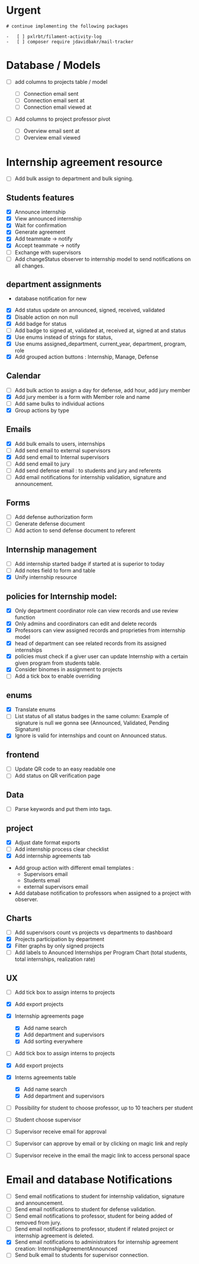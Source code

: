 # Urgent

    # continue implementing the following packages

    -   [ ] pxlrbt/filament-activity-log
    -   [ ] composer require jdavidbakr/mail-tracker

# Database / Models

-   [ ] add columns to projects table / model
    -   [ ] Connection email sent
    -   [ ] Connection email sent at
    -   [ ] Connection email viewed at
-   [ ] Add columns to project professor pivot

    -   [ ] Overview email sent at
    -   [ ] Overview email viewed

# Internship agreement resource

-   [ ] Add bulk assign to department and bulk signing.

## Students features

-   [x] Announce internship
-   [x] View announced internship
-   [x] Wait for confirmation
-   [x] Generate agreement
-   [x] Add teammate -> notify
-   [x] Accept teammate -> notify
-   [ ] Exchange with supervisors
-   [ ] Add changeStatus observer to internship model to send notifications on all changes.

## department assignments

-   database notification for new
-   [x] Add status update on announced, signed, received, validated
-   [x] Disable action on non null
-   [x] Add badge for status
-   [ ] Add badge to signed at, validated at, received at, signed at and status
-   [x] Use enums instead of strings for status,
-   [x] Use enums assigned_department, current_year, department, program, role
-   [x] Add grouped action buttons : Internship, Manage, Defense

## Calendar

-   [ ] Add bulk action to assign a day for defense, add hour, add jury member
-   [x] Add jury member is a form with Member role and name
-   [ ] Add same bulks to individual actions
-   [x] Group actions by type

## Emails

-   [x] Add bulk emails to users, internships
-   [ ] Add send email to external supervisors
-   [x] Add send email to Internal supervisors
-   [ ] Add send email to jury
-   [ ] Add send defense email : to students and jury and referents
-   [ ] Add email notifications for internship validation, signature and announcement.

## Forms

-   [ ] Add defense authorization form
-   [ ] Generate defense document
-   [ ] Add action to send defense document to referent

## Internship management

-   [ ] Add internship started badge if started at is superior to today
-   [ ] Add notes field to form and table
-   [x] Unify internship resource

## policies for Internship model:

-   [x] Only department coordinator role can view records and use review function
-   [x] Only admins and coordinators can edit and delete records
-   [x] Professors can view assigned records and proprieties from internship model
-   [x] head of department can see related records from its assigned internships
-   [x] policies must check if a giver user can update Internship with a certain given program from students table.
-   [x] Consider binomes in assignment to projects
-   [ ] Add a tick box to enable overriding

## enums

-   [x] Translate enums
-   [ ] List status of all status badges in the same column: Example of signature is null we gonna see (Announced, Validated, Pending Signature)
-   [x] Ignore is valid for internships and count on Announced status.

## frontend

-   [ ] Update QR code to an easy readable one
-   [ ] Add status on QR verification page

## Data

-   [ ] Parse keywords and put them into tags.

## project

-   [x] Adjust date format exports
-   [ ] Add internship process clear checklist
-   [x] Add internship agreements tab
-   Add group action with different email templates :
    -   Supervisors email
    -   Students email
    -   external supervisors email
-   Add database notification to professors when assigned to a project with observer.

## Charts

-   [ ] Add supervisors count vs projects vs departments to dashboard
-   [x] Projects participation by department
-   [x] Filter graphs by only signed projects
-   [ ] Add labels to Anounced Internships per Program Chart (total students, total internships, realization rate)

## UX

-   [ ] Add tick box to assign interns to projects
-   [x] Add export projects
-   [x] Internship agreements page
    -   [x] Add name search
    -   [x] Add department and supervisors
    -   [x] Add sorting everywhere
-   [ ] Add tick box to assign interns to projects
-   [x] Add export projects
-   [x] Interns agreements table

    -   [x] Add name search
    -   [x] Add department and supervisors

-   [ ] Possibility for student to choose professor, up to 10 teachers per student
-   [ ] Student choose supervisor
-   [ ] Supervisor receive email for approval
-   [ ] Supervisor can approve by email or by clicking on magic link and reply
-   [ ] Supervisor receive in the email the magic link to access personal space

# Email and database Notifications

-   [ ] Send email notifications to student for internship validation, signature and announcement.
-   [ ] Send email notifications to student for defense validation.
-   [ ] Send email notifications to professor, student for being added of removed from jury.
-   [ ] Send email notifications to professor, student if related project or internship agreement is deleted.
-   [x] Send email notifications to administrators for internship agreement creation: InternshipAgreementAnnounced
-  [ ] Send bulk email to students for supervisor connection.
